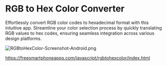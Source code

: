 # RGB to Hex Color Converter
Effortlessly convert RGB color codes to hexadecimal format with this intuitive app. Streamline your color selection process by quickly translating RGB values to hex codes, ensuring seamless integration across various design platforms.

![RGBtoHexColor-Screenshot-Android.png](https://freesmartphoneapps.com/javascript/rgbtohexcolor/RGBtoHexColor-Screenshot-Android-refresh.png)

https://freesmartphoneapps.com/javascript/rgbtohexcolor/index.html
